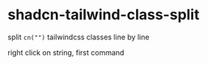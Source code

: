 # shadcn-tailwind-class-split 

split `cn("")` tailwindcss classes line by line


right click on string, first command